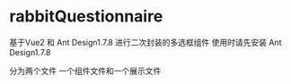 # rabbitQuestionnaire
基于Vue2 和 Ant Design1.7.8 进行二次封装的多选框组件
使用时请先安装 Ant Design1.7.8

分为两个文件 一个组件文件和一个展示文件

